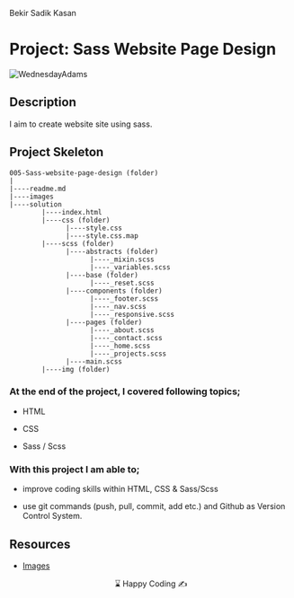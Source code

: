 <p>Bekir Sadik Kasan<img align="right"
  src="https://secure.meetupstatic.com/photos/event/3/1/b/9/600_488352729.jpeg"  width="15px"></p>

# Project: Sass Website Page Design

![WednesdayAdams](https://user-images.githubusercontent.com/53233822/212578032-536956cc-908b-404c-a7be-7f2aa9998f69.PNG)

## Description

I aim to create website site using sass.

## Project Skeleton 
```
005-Sass-website-page-design (folder)
|
|----readme.md                  
|----images               
|----solution
        |----index.html  
        |----css (folder)   
              |----style.css  
              |----style.css.map  
        |----scss (folder)   
              |----abstracts (folder) 
                    |----_mixin.scss 
                    |----_variables.scss 
              |----base (folder) 
                    |----_reset.scss               
              |----components (folder) 
                    |----_footer.scss 
                    |----_nav.scss 
                    |----_responsive.scss 
              |----pages (folder) 
                    |----_about.scss 
                    |----_contact.scss 
                    |----_home.scss 
                    |----_projects.scss 
              |----main.scss  
        |----img (folder)
```


### At the end of the project, I covered following topics;

- HTML 

- CSS

- Sass / Scss

### With this project I am able to;

- improve coding skills within HTML, CSS & Sass/Scss

- use git commands (push, pull, commit, add etc.) and Github as Version Control System.



## Resources

-  [Images](./img)


<center> ⌛ Happy Coding  ✍ </center>
